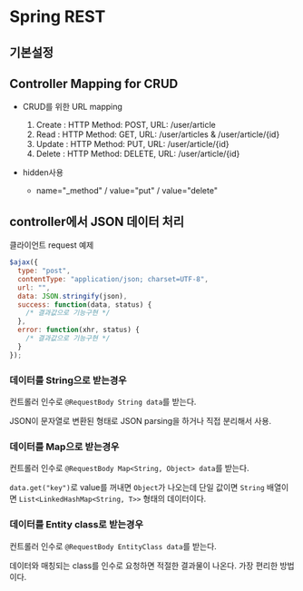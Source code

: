 # Spring REST

## 기본설정

## Controller Mapping for CRUD

- CRUD를 위한 URL mapping
  1. Create : HTTP Method: POST, URL: /user/article
  1. Read : HTTP Method: GET, URL: /user/articles & /user/article/{id}
  1. Update : HTTP Method: PUT, URL: /user/article/{id}
  1. Delete : HTTP Method: DELETE, URL: /user/article/{id}

- hidden사용
  - name="_method" / value="put" / value="delete"

## controller에서 JSON 데이터 처리

클라이언트 request 예제

  ```javascript
  $ajax({
    type: "post",
    contentType: "application/json; charset=UTF-8",
    url: "",
    data: JSON.stringify(json),
    success: function(data, status) {
      /* 결과값으로 기능구현 */
    },
    error: function(xhr, status) {
      /* 결과값으로 기능구현 */
    }
  });
  ```

### 데이터를 String으로 받는경우

컨트롤러 인수로 `@RequestBody String data`를 받는다.

JSON이 문자열로 변환된 형태로 JSON parsing을 하거나 직접 분리해서 사용.

### 데이터를 Map으로 받는경우

컨트롤러 인수로 `@RequestBody Map<String, Object> data`를 받는다.

`data.get("key")`로 value를 꺼내면 `Object`가 나오는데
단일 값이면 `String` 배열이면 `List<LinkedHashMap<String, T>>` 형태의 데이터이다.

### 데이터를 Entity class로 받는경우

컨트롤러 인수로 `@RequestBody EntityClass data`를 받는다.

데이터와 매칭되는 class를 인수로 요청하면 적절한 결과물이 나온다. 가장 편리한 방법이다.